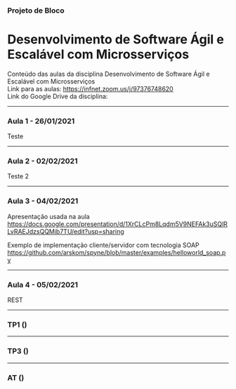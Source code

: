### Projeto de Bloco
# Desenvolvimento de Software Ágil e Escalável com Microsserviços
Conteúdo das aulas da disciplina Desenvolvimento de Software Ágil e Escalável com Microsserviços
<br>Link para as aulas: https://infnet.zoom.us/j/97376748620
<br>Link do Google Drive da disciplina: 

---

### Aula 1 - 26/01/2021
Teste

---

### Aula 2 - 02/02/2021
Teste 2

---

### Aula 3 - 04/02/2021
Apresentação usada na aula
<br>https://docs.google.com/presentation/d/1XrCLcPm8Lqdm5V9NEFAk3uSQlRLvRAEJdzsQQMib7TU/edit?usp=sharing

Exemplo de implementação cliente/servidor com tecnologia SOAP
<br>https://github.com/arskom/spyne/blob/master/examples/helloworld_soap.py

---

### Aula 4 - 05/02/2021
REST

---

### TP1 ()
---
### TP3 ()
---
### AT ()

